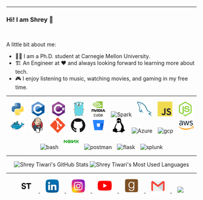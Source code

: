 
---

### Hi! I am Shrey 👋

<br />

A little bit about me:
- 👨‍🎓 I am a Ph.D. student at Carnegie Mellon University.
- 🏗️ An Engineer at ❤️ and always looking forward to learning more about tech.
- 🎮 I enjoy listening to music, watching movies, and gaming in my free time.

---

<p align="center">
  <img src="https://raw.githubusercontent.com/devicons/devicon/master/icons/python/python-original.svg" alt="Python" height="40" hspace="5" hspace="5" />
  <img src="https://raw.githubusercontent.com/devicons/devicon/master/icons/c/c-original.svg" alt="C" height="40" hspace="5" />
  <img src="https://raw.githubusercontent.com/devicons/devicon/master/icons/csharp/csharp-original.svg" alt="C#" height="40" hspace="5" />
  <img src="https://raw.githubusercontent.com/devicons/devicon/master/icons/go/go-original.svg" alt="Go" height="40" hspace="5" />
  <img src="./icons/cuda.svg" alt="Cuda" height="40" hspace="5" />
  <img src="https://www.vectorlogo.zone/logos/apache_spark/apache_spark-ar21.svg" alt="Spark"height="40" hspace="5" />
  <img src="https://raw.githubusercontent.com/devicons/devicon/master/icons/mysql/mysql-original.svg" alt="MySQL" height="40" hspace="5" />
  <img src="https://raw.githubusercontent.com/devicons/devicon/master/icons/javascript/javascript-original.svg" alt="NodeJS" height="40" hspace="5" />
  <img src="https://raw.githubusercontent.com/devicons/devicon/master/icons/nodejs/nodejs-original.svg" alt="NodeJS" height="40" hspace="5" />
  <img src="https://raw.githubusercontent.com/devicons/devicon/master/icons/docker/docker-original.svg" alt="Docker" height="40" hspace="5" />
  <img src="https://raw.githubusercontent.com/devicons/devicon/master/icons/jenkins/jenkins-original.svg" alt="Jenkins" height="40" hspace="5" />
  <img src="https://raw.githubusercontent.com/devicons/devicon/master/icons/git/git-original.svg" alt="Git" height="40" hspace="5" />
  <img src="https://raw.githubusercontent.com/devicons/devicon/master/icons/github/github-original.svg" alt="Git" height="40" hspace="5" />
  <img src="https://raw.githubusercontent.com/devicons/devicon/master/icons/bitbucket/bitbucket-original.svg" alt="Git" height="40" hspace="5" />
  <img src="https://raw.githubusercontent.com/devicons/devicon/master/icons/linux/linux-plain.svg" alt="Linux" height="40" hspace="5" />
  <img src="https://www.vectorlogo.zone/logos/microsoft_azure/microsoft_azure-icon.svg" alt="Azure" height="40" hspace="5" />
  <img src="https://www.vectorlogo.zone/logos/google_cloud/google_cloud-icon.svg" alt="gcp" height="40" hspace="5" /> 
  <img src="https://raw.githubusercontent.com/devicons/devicon/master/icons/amazonwebservices/amazonwebservices-original-wordmark.svg" alt="AWS" height="40" hspace="5" />
  <img src="https://www.vectorlogo.zone/logos/gnu_bash/gnu_bash-icon.svg" alt="bash" height="40" hspace="5" />
  <img src="https://raw.githubusercontent.com/devicons/devicon/master/icons/nginx/nginx-original.svg" alt="nginx" height="40" hspace="5" />
  <img src="https://www.vectorlogo.zone/logos/getpostman/getpostman-icon.svg" alt="postman" height="40" hspace="5"/>
  <img src="https://www.vectorlogo.zone/logos/pocoo_flask/pocoo_flask-icon.svg" alt="flask" height="40" hspace="5" />
  <img src="https://www.vectorlogo.zone/logos/splunk/splunk-ar21.svg" alt="splunk"height="35" hspace="5" />
</p>

---

<p align="center">
  <img src="https://github-readme-stats.vercel.app/api?username=ShreyTiwari&show_icons=true&theme=nord&count_private=true&include_all_commits=true" alt="Shrey Tiwari's GitHub Stats" height="175"/>
  <img src="https://github-readme-stats.vercel.app/api/top-langs/?username=ShreyTiwari&layout=compact&theme=nord&hide=jupyter%20notebook,html,makefile,css&langs_count=6" alt="Shrey Tiwari's Most Used Languages" height="175" />
</p>

---

<p align="center">
  <a href="https://shreytiwari.com">
    <img  width="35px" src="./icons/Favicon.png" hspace="15" />
  </a>
  <a href="https://www.linkedin.com/in/shrey-tiwari/">
    <img  width="35px" src="./icons/linkedin.png" hspace="15" />
  </a>
  <a href="https://instagram.com/shrey_twr">
    <img width="35px" src="./icons/instagram.png" hspace="15" />
  </a>
  <a href="https://youtube.com/@shrey_twr">
    <img width="37px" src="./icons/youtube.png" hspace="15" />
  </a>
  <a href="https://www.goodreads.com/shreytiwari">
    <img width="37px" src="./icons/goodreads.png" hspace="15" />
  </a>
  <a href="mailto:shreymt@gmail.com">
    <img width="35px" src="./icons/gmail.png" hspace="15" />
  </a>
  <a href="https://twitter.com/shrey_twr">
    <img src="https://raw.githubusercontent.com/danielcranney/readme-generator/main/public/icons/socials/twitter.svg" width="35px" hspace="15" />
  </a>
</p>
